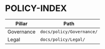 # POLICY-INDEX

| Pillar | Path |
|---|---|
| Governance | `docs/policy/Governance/` |
| Legal | `docs/policy/Legal/` |
